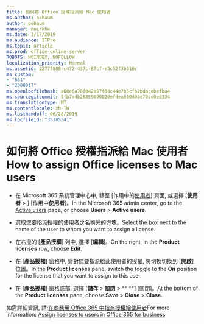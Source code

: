 ```yaml
---
title: 如何將 Office 授權指派給 Mac 使用者
ms.author: pebaum
author: pebaum
manager: mnirkhe
ms.date: 1/17/2019
ms.audience: ITPro
ms.topic: article
ms.prod: office-online-server
ROBOTS: NOINDEX, NOFOLLOW
localization_priority: Normal
ms.assetid: 22777888-c472-437c-87cf-e3c52f3b310c
ms.custom:
- "651"
- "2000017"
ms.openlocfilehash: a68e6a78f042a57f88c44e7b5cf62bdacebefba4
ms.sourcegitcommit: 5fb7a4b28859690020efdea630d03e70cc0e6334
ms.translationtype: MT
ms.contentlocale: zh-TW
ms.lasthandoff: 06/28/2019
ms.locfileid: "35385341"
---
```

# <a name="how-to-assign-office-licenses-to-mac-users"></a><span data-ttu-id="3256c-102">如何將 Office 授權指派給 Mac 使用者</span><span class="sxs-lookup"><span data-stu-id="3256c-102">How to assign Office licenses to Mac users</span></span>

- <span data-ttu-id="3256c-103">在 Microsoft 365 系統管理中心中, 移至 [作用中的[使用者](https://go.microsoft.com/fwlink/p/?linkid=834822)] 頁面, 或選擇 [**使用者** \> ] [作用中**使用者**]。</span><span class="sxs-lookup"><span data-stu-id="3256c-103">In the Microsoft 365 admin center, go to the [Active users](https://go.microsoft.com/fwlink/p/?linkid=834822) page, or choose **Users** \> **Active users**.</span></span>

- <span data-ttu-id="3256c-104">選取您要指派授權的使用者之名稱旁的方塊。</span><span class="sxs-lookup"><span data-stu-id="3256c-104">Select the box next to the name of the user to whom you want to assign a license.</span></span>

- <span data-ttu-id="3256c-105">在右邊的 [**產品授權**] 列中, 選擇 [**編輯**]。</span><span class="sxs-lookup"><span data-stu-id="3256c-105">On the right, in the **Product licenses** row, choose **Edit**.</span></span>

- <span data-ttu-id="3256c-106">在 [**產品授權**] 窗格中, 針對您要指派給此使用者的授權, 將切換切換到 [**開啟**] 位置。</span><span class="sxs-lookup"><span data-stu-id="3256c-106">In the **Product license**s pane, switch the toggle to the **On** position for the license that you want to assign to this user.</span></span>

- <span data-ttu-id="3256c-107">在 [**產品授權**] 窗格底部, 選擇 [**儲存** \> **關閉** \> \*\* \*\*] [關閉]。</span><span class="sxs-lookup"><span data-stu-id="3256c-107">At the bottom of the **Product licenses** pane, choose **Save** \> **Close** \> **Close**.</span></span>

<span data-ttu-id="3256c-108">如需詳細資訊, 請:[在商務用 Office 365 中指派授權給使用者](https://docs.microsoft.com/office365/admin/subscriptions-and-billing/assign-licenses-to-users)</span><span class="sxs-lookup"><span data-stu-id="3256c-108">For more information: [Assign licenses to users in Office 365 for business](https://docs.microsoft.com/office365/admin/subscriptions-and-billing/assign-licenses-to-users)</span></span>
  